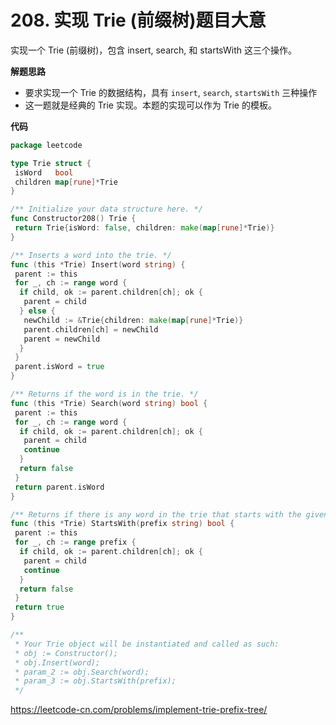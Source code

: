 # 208. 实现 Trie (前缀树)**题目大意** 

实现一个 Trie (前缀树)，包含 insert, search, 和 startsWith 这三个操作。

**解题思路** 

- 要求实现一个 Trie 的数据结构，具有 `insert`, `search`, `startsWith` 三种操作
- 这一题就是经典的 Trie 实现。本题的实现可以作为 Trie 的模板。

**代码**  

```go
package leetcode

type Trie struct {
 isWord   bool
 children map[rune]*Trie
}

/** Initialize your data structure here. */
func Constructor208() Trie {
 return Trie{isWord: false, children: make(map[rune]*Trie)}
}

/** Inserts a word into the trie. */
func (this *Trie) Insert(word string) {
 parent := this
 for _, ch := range word {
  if child, ok := parent.children[ch]; ok {
   parent = child
  } else {
   newChild := &Trie{children: make(map[rune]*Trie)}
   parent.children[ch] = newChild
   parent = newChild
  }
 }
 parent.isWord = true
}

/** Returns if the word is in the trie. */
func (this *Trie) Search(word string) bool {
 parent := this
 for _, ch := range word {
  if child, ok := parent.children[ch]; ok {
   parent = child
   continue
  }
  return false
 }
 return parent.isWord
}

/** Returns if there is any word in the trie that starts with the given prefix. */
func (this *Trie) StartsWith(prefix string) bool {
 parent := this
 for _, ch := range prefix {
  if child, ok := parent.children[ch]; ok {
   parent = child
   continue
  }
  return false
 }
 return true
}

/**
 * Your Trie object will be instantiated and called as such:
 * obj := Constructor();
 * obj.Insert(word);
 * param_2 := obj.Search(word);
 * param_3 := obj.StartsWith(prefix);
 */
```

https://leetcode-cn.com/problems/implement-trie-prefix-tree/